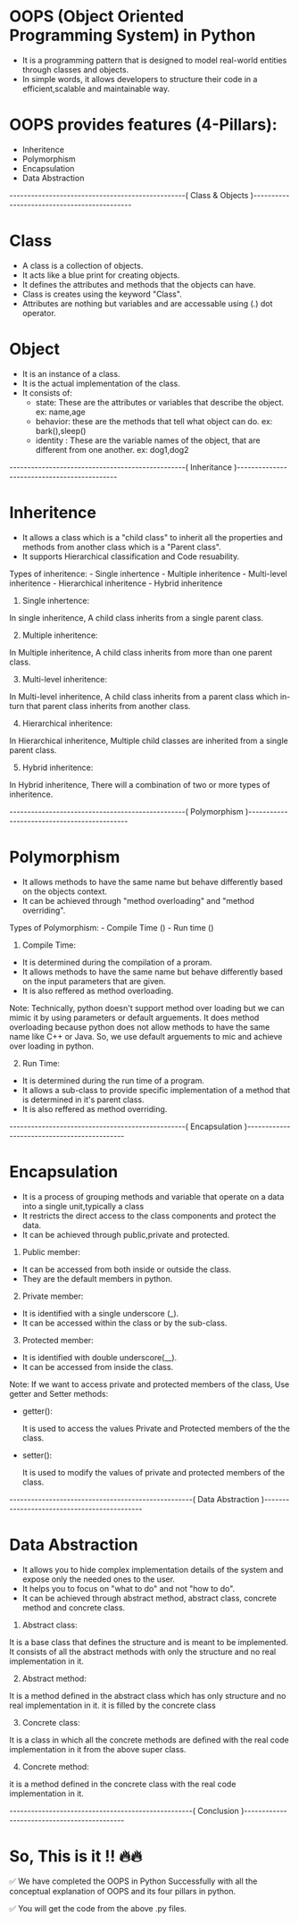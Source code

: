 # OOPS (Object Oriented Programming System) in  Python

- It is a programming pattern that is designed to model real-world entities through classes and objects.
- In simple words, it allows developers to structure their code in a efficient,scalable and maintainable way.

# OOPS provides features (4-Pillars):
 - Inheritence
 - Polymorphism
 - Encapsulation
 - Data Abstraction

-------------------------------------------------( Class & Objects )--------------------------------------------

# Class
- A class is a collection of objects.
- It acts like a blue print for creating objects.
- It defines the attributes and methods that the objects can have.
- Class is creates using the keyword "Class".
- Attributes are nothing but variables and are accessable using (.) dot operator.

# Object
- It is an instance of a class.
- It is the actual implementation of the class.
- It consists of:
   - state: These are the attributes or variables that describe the object. ex: name,age
   - behavior: these are the methods that tell what object can do. ex: bark(),sleep()
   - identity : These are the variable names of the object, that are different from one another. ex: dog1,dog2
  

-------------------------------------------------( Inheritance )--------------------------------------------

# Inheritence
- It allows a class which is a "child class" to inherit all the properties and methods from another class which is a "Parent class".
- It supports Hierarchical classification and Code resuability.

Types of inheritence:
      - Single inhertence
      - Multiple inheritence
      - Multi-level inheritence
      - Hierarchical inheritence
      - Hybrid inheritence

1. Single inhertence:

 In single inheritence, A child class inherits from a single parent class.

2. Multiple inheritence:

In Multiple inheritence, A child class inherits from more than one parent class.

3. Multi-level inheritence:

In Multi-level inheritence, A child class inherits from a parent class which in-turn that parent class inherits from another class.

4. Hierarchical inheritence:

In Hierarchical inheritence, Multiple child classes are inherited from a single parent class.

5. Hybrid inheritence:

In Hybrid inheritence, There will a combination of two or more types of inheritence.

-------------------------------------------------( Polymorphism )--------------------------------------------

# Polymorphism
- It allows methods to have the same name but behave differently based on the objects context.
- It can be achieved through "method overloading" and "method overriding".

Types of Polymorphism:
      - Compile Time ()
      - Run time ()

1.  Compile Time:

- It is determined during the compilation of a proram.
- It allows methods to have the same name but behave differently based on the input parameters that are given.
- It is also reffered as method overloading.

Note: Technically, python doesn't support method over loading  but we can mimic it by using parameters or default arguements.
      It does method overloading because python does not allow methods to have the same name like C++ or Java.
      So, we use default arguements to mic and achieve over loading in python.

2. Run Time:

- It is determined during the run time of a program.
- It allows a sub-class to provide specific implementation of a method that is determined in it's parent class.
- It is also reffered as method overriding.

-------------------------------------------------( Encapsulation )--------------------------------------------

# Encapsulation
- It is a process of grouping methods and variable that operate on a data into a single unit,typically a class
- It restricts the direct access to the class components and protect the data.
- It can be achieved through public,private and protected.

1. Public member:
- It can be accessed from both inside or outside the class.
- They are the default members in python.

2. Private member:
- It is identified with a single underscore (_).
- It  can be accessed within the class or by the sub-class.

3. Protected member:
- It is identified with double underscore(__).
- It can be accessed from inside the class.

Note: If we want to access private and protected members of the class, Use getter and Setter methods:

- getter():

  It is used to access the values Private and Protected members of the the class.

- setter():

  It is used to modify the values of private and protected members of the class.

---------------------------------------------------( Data Abstraction )--------------------------------------------

# Data Abstraction
- It allows you to hide complex implementation details of the system and expose only the needed ones to the user.
- It helps you to focus on "what to do" and not "how to do".
- It can be achieved through abstract method, abstract class, concrete method and concrete class.

1. Abstract class:

It is a base class that defines the structure and is meant to be implemented.
It consists of all the abstract methods with only the structure and no real implementation in it.

2. Abstract method:

It is a method defined in the abstract class which has only structure and no real implementation in it.
it is filled by the concrete class

3. Concrete class:

It is a class in which all the concrete methods are defined with the real code implementation in it from the above super class.

4. Concrete method:

it is a method defined in the concrete class with the real code implementation in it.



---------------------------------------------------( Conclusion )--------------------------------------------

# So, This is it !! 🔥🔥

✅ We have completed the OOPS in Python Successfully with all the 
conceptual explanation of OOPS and its four pillars in python.

✅ You will get the code from the above .py files.

